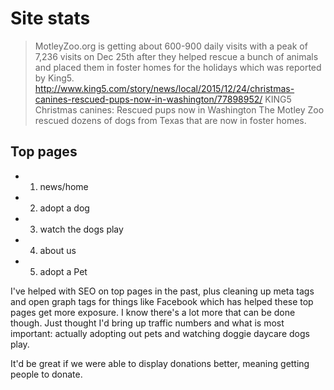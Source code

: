 # Site stats
> MotleyZoo.org is getting about 600-900 daily visits with a peak of 7,236 visits on Dec 25th after they helped rescue a bunch of animals and placed them in foster homes for the holidays which was reported by King5. http://www.king5.com/story/news/local/2015/12/24/christmas-canines-rescued-pups-now-in-washington/77898952/
KING5
Christmas canines: Rescued pups now in Washington
The Motley Zoo rescued dozens of dogs from Texas that are now in foster homes.


## Top pages
- 1) news/home  
- 2) adopt a dog  
- 3) watch the dogs play  
- 4) about us  
- 5) adopt a Pet


I've helped with SEO on top pages in the past, plus cleaning up meta tags and open graph tags for things like Facebook which has helped these top pages get more exposure. I know there's a lot more that can be done though. Just thought I'd bring up traffic numbers and what is most important: actually adopting out pets and watching doggie daycare dogs play.


It'd be great if we were able to display donations better, meaning getting people to donate.
